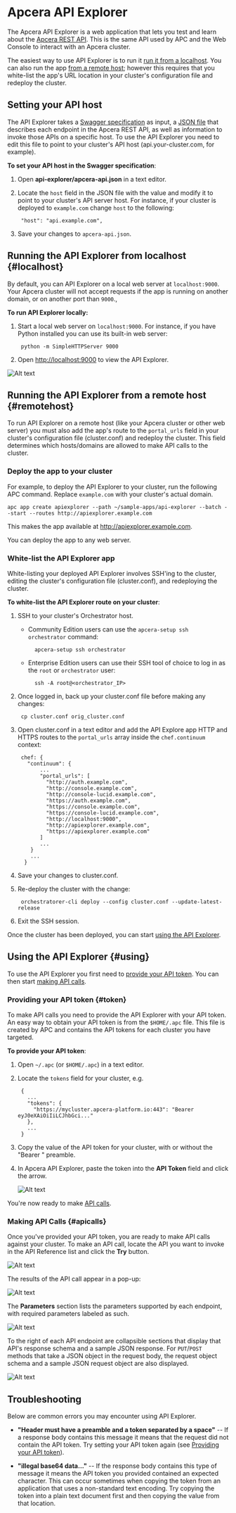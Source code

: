 # Apcera API Explorer

The Apcera API Explorer is a web application that lets you test and learn about the [Apcera REST API](docs.apcera.com/api/apcera-api-endpoints/). 
This is the same API used by APC and the Web Console to interact with an Apcera cluster. 

The easiest way to use API Explorer is to run it [run it from a localhost](#localhost). You can also run the app [from a remote host](#remotehost); however this requires that you white-list the app's URL location in your cluster's configuration file and redeploy the cluster. 

## Setting your API host

The API Explorer takes a [Swagger specification](http://swagger.io/specification/) as input, a [JSON file](/api/apcera-api.json) that describes each endpoint in the Apcera REST API, as well as information to invoke those APIs on a specific host. To use the API Explorer you need to edit this file to point to your cluster's API host (api.your-cluster.com, for example).

**To set your API host in the Swagger specification**:

1. Open **api-explorer/apcera-api.json** in a text editor.
2. Locate the `host` field in the JSON file with the value and modify it to point to your cluster's API server host. For instance, if your cluster is deployed to `example.com` change `host` to the following:

        "host": "api.example.com",

4. Save your changes to `apcera-api.json`.

## Running the API Explorer from localhost {#localhost}

By default, you can API Explorer on a local web server at `localhost:9000`. Your Apcera cluster will not accept requests if the app is running on another domain, or on another port than `9000`.,

**To run API Explorer locally:**

1. Start a local web server on `localhost:9000`. For instance, if you have Python installed you can use its built-in web server:

        python -m SimpleHTTPServer 9000      
        
2. Open [http://localhost:9000](http://localhost:9000) to view the API Explorer.

![Alt text](images/explorer.png "Optional title")

## Running the API Explorer from a remote host  {#remotehost}

To run API Explorer on a remote host (like your Apcera cluster or other web server) you must also add the app's route to the `portal_urls` field in your cluster's configuration file (cluster.conf) and redeploy the cluster. This field determines which hosts/domains are allowed to make API calls to the cluster. 

### Deploy the app to your cluster

For example, to deploy the API Explorer to your cluster, run the following APC command. Replace `example.com` with your cluster's actual domain.

```
apc app create apiexplorer --path ~/sample-apps/api-explorer --batch --start --routes http://apiexplorer.example.com
```

This makes the app available at http://apiexplorer.example.com.

You can deploy the app to any web server.

### White-list the API Explorer app

White-listing your deployed API Explorer involves SSH'ing to the cluster, editing the cluster's configuration file (cluster.conf), and redeploying the cluster. 

**To white-list the API Explorer route on your cluster**:

1. SSH to your cluster's Orchestrator host. 
   
    * Community Edition users can use the `apcera-setup ssh orchestrator` command:
    
            apcera-setup ssh orchestrator

    * Enterprise Edition users can use their SSH tool of choice to log in as the `root` or `orchestrator` user:
    
            ssh -A root@<orchestrator_IP>

2. Once logged in, back up your cluster.conf file before making any changes:

        cp cluster.conf orig_cluster.conf
        
3. Open cluster.conf in a text editor and add the API Explore app HTTP and HTTPS routes to the `portal_urls` array inside the `chef.continuum` context:
   
        chef: {
          "continuum": {
              ...
              "portal_urls": [
                "http://auth.example.com",
                "http://console.example.com",
                "http://console-lucid.example.com",
                "https://auth.example.com",
                "https://console.example.com",
                "https://console-lucid.example.com",
                "http://localhost:9000",
                "http://apiexplorer.example.com",
                "https://apiexplorer.example.com"
              ]
              ...
           }
           ...
         }

4. Save your changes to cluster.conf.
5. Re-deploy the cluster with the change:
   
        orchestratorer-cli deploy --config cluster.conf --update-latest-release
6. Exit the SSH session.

Once the cluster has been deployed, you can start [using the API Explorer](#using).
  
## Using the API Explorer {#using}

To use the API Explorer you first need to [provide your API token](#token). You can then start [making API calls](#apicalls).

### Providing your API token {#token}

To make API calls you need to provide the API Explorer with your API token. An easy way to obtain your API token is from the `$HOME/.apc` file. This file is created by APC and contains the API tokens for each cluster you have targeted.
   
**To provide your API token**:

1. Open `~/.apc` (or `$HOME/.apc`) in a text editor.
2. Locate the `tokens` field for your cluster, e.g.

        {
          ...
          "tokens": {
            "https://mycluster.apcera-platform.io:443": "Bearer eyJ0eXAiOiIiLCJhbGci..."
          },
          ...
        }

3. Copy the value of the API token for your cluster, with or without the "Bearer " preamble.  
4. In Apcera API Explorer, paste the token into the **API Token** field and click the arrow. 

    ![Alt text](images/addtoken.png "API token")
   
You're now ready to make [API calls](#apicalls).

### Making API Calls {#apicalls}

Once you've provided your API token, you are ready to make API calls against your cluster. To make an API call, locate the API you want to invoke in the API Reference list and click the **Try** button.

![Alt text](images/try.png "Optional title")

The results of the API call appear in a pop-up:

![Alt text](images/result.png "Optional title")

The **Parameters** section lists the parameters supported by each endpoint, with required parameters labeled as such.

![Alt text](images/overview.png "Optional title")

To the right of each API endpoint are collapsible sections that display that API's response schema and a sample JSON response. For `PUT`/`POST` methods that take a JSON object in the request body, the request object schema and a sample JSON request object are also displayed.

![Alt text](images/example.png "Optional title")

## Troubleshooting

Below are common errors you may encounter using API Explorer.

* **"Header must have a preamble and a token separated by a space"** -- If a response body contains this message it means that the request did not contain the API token. Try setting your API token again (see [Providing your API token](#token)).

* **"illegal base64 data..."** -- If the response body contains this type of message it means the API token you provided contained an expected character. This can occur sometimes when copying the token from an application that uses a non-standard text encoding. Try copying the token into a plain text document first and then copying the value from that location. 

